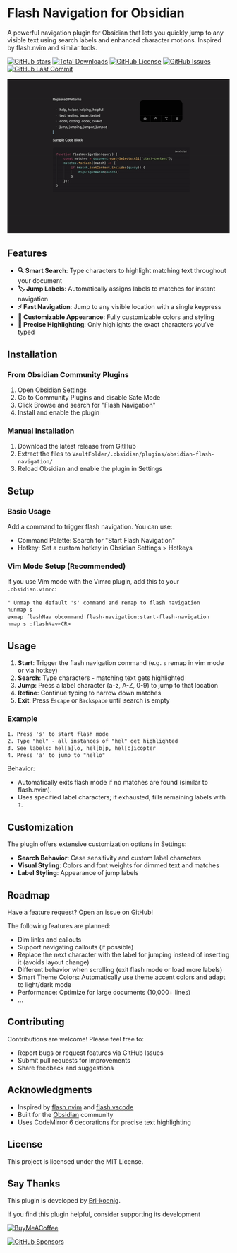 # Flash Navigation for Obsidian

A powerful navigation plugin for Obsidian that lets you quickly jump to any visible text using search labels and enhanced character motions. Inspired by flash.nvim and similar tools.

[![GitHub stars](https://img.shields.io/github/stars/Erl-koenig/obsidian-flash-navigation?style=flat&label=Stars)](https://github.com/Erl-koenig/obsidian-flash-navigation/stargazers)
[![Total Downloads](https://img.shields.io/github/downloads/Erl-koenig/obsidian-flash-navigation/total?style=flat&label=Total%20Downloads)](https://github.com/Erl-koenig/obsidian-flash-navigation/releases)
[![GitHub License](https://img.shields.io/github/license/Erl-koenig/obsidian-flash-navigation?style=flat&label=License)](https://github.com/Erl-koenig/obsidian-flash-navigation/blob/master/LICENSE)
[![GitHub Issues](https://img.shields.io/github/issues/Erl-koenig/obsidian-flash-navigation?style=flat&label=Issues)](https://github.com/Erl-koenig/obsidian-flash-navigation/issues)
[![GitHub Last Commit](https://img.shields.io/github/last-commit/Erl-koenig/obsidian-flash-navigation?style=flat&label=Last%20Commit)](https://github.com/Erl-koenig/obsidian-flash-navigation/commits/main)

![demo](assets/demo.gif)

## Features

- **🔍 Smart Search**: Type characters to highlight matching text throughout your document
- **🏷️ Jump Labels**: Automatically assigns labels to matches for instant navigation
- **⚡ Fast Navigation**: Jump to any visible location with a single keypress
- **🎨 Customizable Appearance**: Fully customizable colors and styling
- **📝 Precise Highlighting**: Only highlights the exact characters you've typed

## Installation

### From Obsidian Community Plugins

1. Open Obsidian Settings
2. Go to Community Plugins and disable Safe Mode
3. Click Browse and search for "Flash Navigation"
4. Install and enable the plugin

### Manual Installation

1. Download the latest release from GitHub
2. Extract the files to `VaultFolder/.obsidian/plugins/obsidian-flash-navigation/`
3. Reload Obsidian and enable the plugin in Settings

## Setup

### Basic Usage

Add a command to trigger flash navigation. You can use:

- Command Palette: Search for "Start Flash Navigation"
- Hotkey: Set a custom hotkey in Obsidian Settings > Hotkeys

### Vim Mode Setup (Recommended)

If you use Vim mode with the Vimrc plugin, add this to your `.obsidian.vimrc`:

```vim
" Unmap the default 's' command and remap to flash navigation
nunmap s
exmap flashNav obcommand flash-navigation:start-flash-navigation
nmap s :flashNav<CR>
```

## Usage

1. **Start**: Trigger the flash navigation command (e.g. `s` remap in vim mode or via hotkey)
2. **Search**: Type characters - matching text gets highlighted
3. **Jump**: Press a label character (a-z, A-Z, 0-9) to jump to that location
4. **Refine**: Continue typing to narrow down matches
5. **Exit**: Press `Escape` or `Backspace` until search is empty

### Example

```
1. Press 's' to start flash mode
2. Type "hel" - all instances of "hel" get highlighted
3. See labels: hel[a]lo, hel[b]p, hel[c]icopter
4. Press 'a' to jump to "hello"
```

Behavior:

- Automatically exits flash mode if no matches are found (similar to flash.nvim).
- Uses specified label characters; if exhausted, fills remaining labels with `?`.

## Customization

The plugin offers extensive customization options in Settings:

- **Search Behavior**: Case sensitivity and custom label characters
- **Visual Styling**: Colors and font weights for dimmed text and matches
- **Label Styling**: Appearance of jump labels

## Roadmap

Have a feature request? Open an issue on GitHub!

The following features are planned:

- Dim links and callouts
- Support navigating callouts (if possible)
- Replace the next character with the label for jumping instead of inserting it (avoids layout change)
- Different behavior when scrolling (exit flash mode or load more labels)
- Smart Theme Colors: Automatically use theme accent colors and adapt to light/dark mode
- Performance: Optimize for large documents (10,000+ lines)
- ...

## Contributing

Contributions are welcome! Please feel free to:

- Report bugs or request features via GitHub Issues
- Submit pull requests for improvements
- Share feedback and suggestions

## Acknowledgments

- Inspired by [flash.nvim](https://github.com/folke/flash.nvim) and [flash.vscode](https://github.com/cunbidun/flash.vscode)
- Built for the [Obsidian](https://obsidian.md) community
- Uses CodeMirror 6 decorations for precise text highlighting

## License

This project is licensed under the MIT License.

## Say Thanks

This plugin is developed by [Erl-koenig](https://github.com/Erl-koenig).

If you find this plugin helpful, consider supporting its development

[<img src="https://cdn.buymeacoffee.com/buttons/v2/default-violet.png" alt="BuyMeACoffee" width="100">](https://www.buymeacoffee.com/erlkoenig)

[![GitHub Sponsors](https://img.shields.io/github/sponsors/Erl-koenig?style=social)](https://github.com/sponsors/Erl-koenig)
